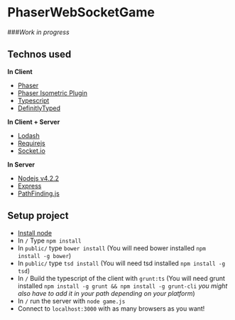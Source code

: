 # PhaserWebSocketGame

###*Work in progress*

## Technos used

**In Client**
* [Phaser](http://www.phaser.io/)
* [Phaser Isometric Plugin](http://www.rotates.org/phaser/iso/)
* [Typescript](http://www.typescriptlang.org/)
* [DefinitlyTyped](http://definitelytyped.org/)

**In Client + Server**
* [Lodash](https://lodash.com/)
* [Requirejs](http://requirejs.org/)
* [Socket.io](http://socket.io/)

**In Server**
* [Nodejs v4.2.2](https://nodejs.org)
* [Express](http://expressjs.com/)
* [PathFinding.js](https://github.com/qiao/PathFinding.js/)

## Setup project
* [Install node](https://nodejs.org/)
* In `/` Type `npm install`
* In `public/` type `bower install` (You will need bower installed `npm install -g bower`)
* In `public/` type `tsd install` (You will need tsd installed `npm install -g tsd`)
* In `/` Build the typescript of the client with `grunt:ts` (You will need grunt installed `npm install -g grunt && npm install -g grunt-cli` _you might also have to add it in your path depending on your platform_)
* In `/` run the server with `node game.js`
* Connect to `localhost:3000` with as many browsers as you want!
